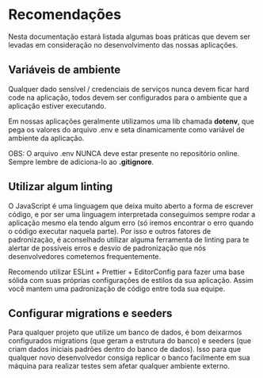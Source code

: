 # Recomendações

Nesta documentação estará listada algumas boas práticas que devem ser levadas em consideração no desenvolvimento das nossas aplicações.

## Variáveis de ambiente

Qualquer dado sensível / credenciais de serviços nunca devem ficar hard code na aplicação, todos devem ser configurados para o ambiente que a aplicação estiver executando.

Em nossas aplicações geralmente utilizamos uma lib chamada **dotenv**, que pega os valores do arquivo .env e seta dinamicamente como variável de ambiente da aplicação.

OBS: O arquivo .env NUNCA deve estar presente no repositório online. Sempre lembre de adiciona-lo ao **.gitignore**.

## Utilizar algum linting

O JavaScript é uma linguagem que deixa muito aberto a forma de escrever código, e por ser uma linguagem interpretada conseguimos sempre rodar a aplicação mesmo ela tendo algum erro (só iremos encontrar o erro quando o código executar naquela parte). Por isso e outros fatores de padronização, é aconselhado utilizar alguma ferramenta de linting para te alertar de possíveis erros e desvio de padronização que nós desenvolvedores cometemos frequentemente.

Recomendo utilizar ESLint + Prettier + EditorConfig para fazer uma base sólida com suas próprias configurações de estilos da sua aplicação. Assim você mantem uma padronização de código entre toda sua equipe.

## Configurar migrations e seeders

Para qualquer projeto que utilize um banco de dados, é bom deixarmos configurados migrations (que geram a estrutura do banco) e seeders (que criam dados iniciais padrões dentro do banco de dados). Isso para que qualquer novo desenvolvedor consiga replicar o banco facilmente em sua máquina para realizar testes sem afetar qualquer ambiente externo.
